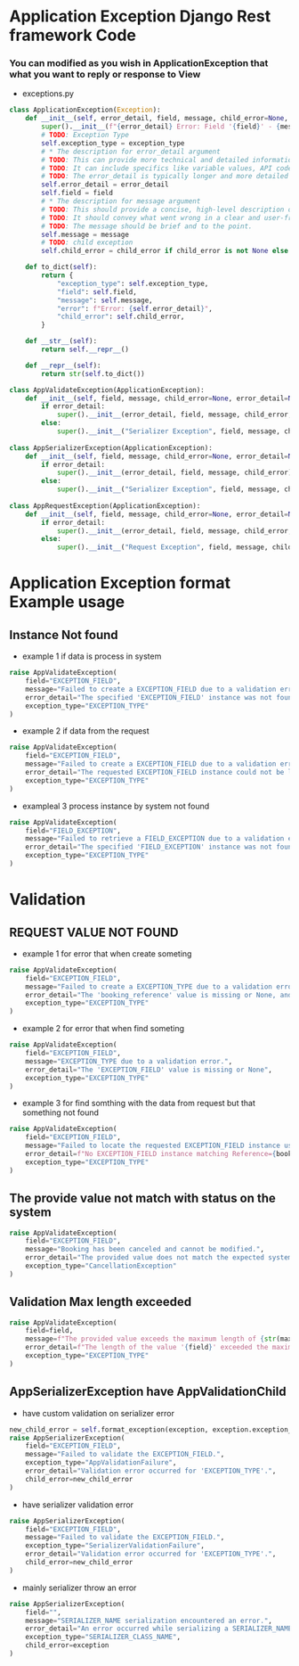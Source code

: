 # Application Exception Django Rest framework Code

### You can modified as you wish in ApplicationException that what you want to reply or response to View
- exceptions.py
```py
class ApplicationException(Exception):
	def __init__(self, error_detail, field, message, child_error=None, exception_type="AppException"):
		super().__init__(f"{error_detail} Error: Field '{field}' - {message}")
		# TODO: Exception Type
		self.exception_type = exception_type
		# * The description for error_detail argument
		# TODO: This can provide more technical and detailed information about the error.
		# TODO: It can include specifics like variable values, API codes, or any other relevant technical details.
		# TODO: The error_detail is typically longer and more detailed than the message.
		self.error_detail = error_detail
		self.field = field
		# * The description for message argument
		# TODO: This should provide a concise, high-level description of the error.
		# TODO: It should convey what went wrong in a clear and user-friendly manner.
		# TODO: The message should be brief and to the point.
		self.message = message
		# TODO: child exception
		self.child_error = child_error if child_error is not None else []

	def to_dict(self):
		return {
			"exception_type": self.exception_type,
			"field": self.field,
			"message": self.message,
			"error": f"Error: {self.error_detail}",
			"child_error": self.child_error,
		}

	def __str__(self):
		return self.__repr__()

	def __repr__(self):
		return str(self.to_dict())

class AppValidateException(ApplicationException):
	def __init__(self, field, message, child_error=None, error_detail=None, exception_type="AppValidateException"):
		if error_detail:
			super().__init__(error_detail, field, message, child_error, exception_type)
		else:
			super().__init__("Serializer Exception", field, message, child_error, exception_type)
			
class AppSerializerException(ApplicationException):
	def __init__(self, field, message, child_error=None, error_detail=None, exception_type="AppSerializerException"):
		if error_detail:
			super().__init__(error_detail, field, message, child_error)
		else:
			super().__init__("Serializer Exception", field, message, child_error, exception_type)
			
class AppRequestException(ApplicationException):
	def __init__(self, field, message, child_error=None, error_detail=None, exception_type="AppRequestException"):
		if error_detail:
			super().__init__(error_detail, field, message, child_error, exception_type)
		else:
			super().__init__("Request Exception", field, message, child_error, exception_type)
```

# Application Exception format Example usage

## Instance Not found

- example 1 if data is process in system

```py
raise AppValidateException(
    field="EXCEPTION_FIELD",
    message="Failed to create a EXCEPTION_FIELD due to a validation error.",
    error_detail="The specified 'EXCEPTION_FIELD' instance was not found in the system.",
    exception_type="EXCEPTION_TYPE"
)
```

- example 2 if data from the request

```py
raise AppValidateException(
    field="EXCEPTION_FIELD",
    message="Failed to create a EXCEPTION_FIELD due to a validation error.",
    error_detail="The requested EXCEPTION_FIELD instance could not be located.",
    exception_type="EXCEPTION_TYPE"
)
```

- exampleal 3 process instance by system not found
```py
raise AppValidateException(
    field="FIELD_EXCEPTION",
    message="Failed to retrieve a FIELD_EXCEPTION due to a validation error.",
    error_detail="The specified 'FIELD_EXCEPTION' instance was not found in the system.",
    exception_type="EXCEPTION_TYPE"
)
```

# Validation

## REQUEST VALUE NOT FOUND

- example 1 for error that when create someting
  
```py
raise AppValidateException(
    field="EXCEPTION_FIELD",
    message="Failed to create a EXCEPTION_TYPE due to a validation error.",
    error_detail="The 'booking_reference' value is missing or None, and a EXCEPTION_TYPE instance cannot be created.",
    exception_type="EXCEPTION_TYPE"
)
```

- example 2 for error that when find someting
  
```py
raise AppValidateException(
    field="EXCEPTION_FIELD",
    message="EXCEPTION_TYPE due to a validation error.",
    error_detail="The 'EXCEPTION_FIELD' value is missing or None",
    exception_type="EXCEPTION_TYPE"
)
```

- example 3 for find somthing with the data from request but that something not found

```py
raise AppValidateException(
    field="EXCEPTION_FIELD",
    message="Failed to locate the requested EXCEPTION_FIELD instance using the provided Reference due to a validation error.",
    error_detail=f"No EXCEPTION_FIELD instance matching Reference={booking_reference} was found in the system.",
    exception_type="EXCEPTION_TYPE"
)
```

## The provide value not match with status on the system

```py
raise AppValidateException(
    field="EXCEPTION_FIELD",
    message="Booking has been canceled and cannot be modified.",
    error_detail="The provided value does not match the expected system status.",
    exception_type="CancellationException"
)
```

## Validation Max length exceeded

```py
raise AppValidateException(
    field=field,
    message=f"The provided value exceeds the maximum length of {str(max_length)} characters.",
    error_detail=f"The length of the value '{field}' exceeded the maximum allowed limit of {max_length} characters.",
    exception_type="EXCEPTION_TYPE"
)
```

## AppSerializerException have AppValidationChild

- have custom validation on serializer error

```py
new_child_error = self.format_exception(exception, exception.exception_type)
raise AppSerializerException(
    field="EXCEPTION_FIELD",
    message="Failed to validate the EXCEPTION_FIELD.",
    exception_type="AppValidationFailure",
    error_detail="Validation error occurred for 'EXCEPTION_TYPE'.",
    child_error=new_child_error
)
```

- have serializer validation error

```py
raise AppSerializerException(
    field="EXCEPTION_FIELD",
    message="Failed to validate the EXCEPTION_FIELD.",
    exception_type="SerializerValidationFailure",
    error_detail="Validation error occurred for 'EXCEPTION_TYPE'.",
    child_error=new_child_error
)
```

- mainly serializer throw an error
```py
raise AppSerializerException(
    field="",
    message="SERIALIZER_NAME serialization encountered an error.",
    error_detail="An error occurred while serializing a SERIALIZER_NAME in SERIALIZER_CLASS_NAME.",
    exception_type="SERIALIZER_CLASS_NAME",
    child_error=exception
)
```
